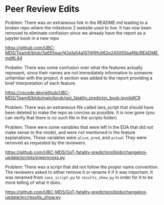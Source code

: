 # Peer Review Edits

Problem: There was an extraneous link in the README.md leading to a broken repo where the milestone 2 website used to live. It has now been removed to eliminate confusion since we already have the report as a jupyter book in a new repo

<https://github.com/UBC-MDS/Team6/blob/3a655eacf42a1a54a1074f9fc662e245055baf6b/README.md#L44>

Probelm: There was some confusion over what the features actually represent, since their names are not immediately informative to someone unfamiliar with the project. A section was added to the report providing a brief interpretation of each feature.

<https://vscode.dev/github/UBC-MDS/Team6/blob/main/book/got_fatality_predictor_book.ipynb#C9>

Problem: There was an extraneous file called ians_script that should have been deleted to make the repo as concise as possible. It is now gone (you can verify that there is no such file in the scripts folder)

Problem: There were some variables that were left in the EDA that did not make sense to the model, and were not mentioned in the feature explanations. These variables were `alive`, `pred`, and `actual` They were removed as requested by the reviewers.

<https://github.com/UBC-MDS/GoT-fatality-prediction/blob/changelog-update/scripts/preprocess.py>

Problem: There was a script that did not follow the proper name convention. The reviewers asked to either remove it or rename it if it was important. It was renamed from `ians_script.py` to `results_show.py` in order for it to be more telling of what it does.

<https://github.com/UBC-MDS/GoT-fatality-prediction/blob/changelog-update/src/results_show.py>